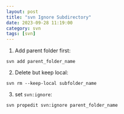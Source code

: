 ```yaml
---
layout: post
title: "svn Ignore Subdirectory"
date: 2023-09-28 11:19:00
category: svn
tags: [svn]
---
```


1. Add parent folder first:  

```shell
svn add parent_folder_name
```

2. Delete but keep local:  

```shell
svn rm --keep-local subfolder_name
```

3. set `svn:ignore`:  

```shell
svn propedit svn:ignore parent_folder_name
```

[jekyll]: http://jekyllrb.com
[jekyll-gh]: https://github.com/jekyll/jekyll
[jekyll-help]: https://github.com/jekyll/jekyll-help


